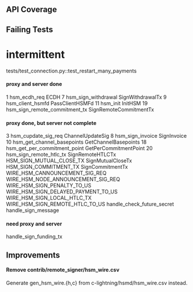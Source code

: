 
API Coverage
----------------------------------------------------------------

## Failing Tests

# intermittent
tests/test_connection.py::test_restart_many_payments


#### proxy and server done

1   hsm_ecdh_req						ECDH
7   hsm_sign_withdrawal					SignWithdrawalTx
9   hsm_client_hsmfd					PassClientHSMFd
11  hsm_init							InitHSM
19  hsm_sign_remote_commitment_tx		SignRemoteCommitmentTx

#### proxy done, but server not complete

3   hsm_cupdate_sig_req					ChannelUpdateSig
8   hsm_sign_invoice					SignInvoice
10  hsm_get_channel_basepoints			GetChannelBasepoints
18  hsm_get_per_commitment_point		GetPerCommitmentPoint
20  hsm_sign_remote_htlc_tx				SignRemoteHTLCTx
    HSM_SIGN_MUTUAL_CLOSE_TX			SignMutualCloseTx
    HSM_SIGN_COMMITMENT_TX				SignCommitmentTx
    WIRE_HSM_CANNOUNCEMENT_SIG_REQ
    WIRE_HSM_NODE_ANNOUNCEMENT_SIG_REQ
    WIRE_HSM_SIGN_PENALTY_TO_US
    WIRE_HSM_SIGN_DELAYED_PAYMENT_TO_US
    WIRE_HSM_SIGN_LOCAL_HTLC_TX
    WIRE_HSM_SIGN_REMOTE_HTLC_TO_US
    handle_check_future_secret
    handle_sign_message

#### need proxy and server

handle_sign_funding_tx

Improvements
----------------------------------------------------------------

#### Remove contrib/remote_signer/hsm_wire.csv

Generate gen_hsm_wire.{h,c} from c-lightning/hsmd/hsm_wire.csv instead.
  
